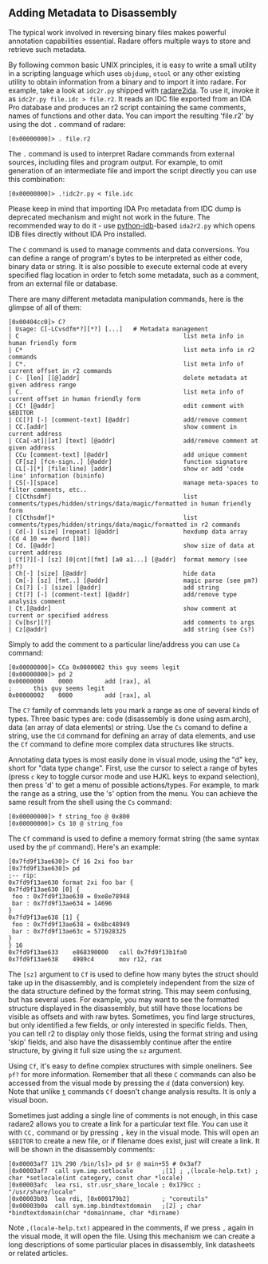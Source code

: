 ## Adding Metadata to Disassembly

The typical work involved in reversing binary files makes powerful annotation capabilities essential.
Radare offers multiple ways to store and retrieve such metadata.

By following common basic UNIX principles, it is easy to write a small utility in a scripting language which uses `objdump`, `otool` or any other existing utility to obtain information from a binary and to import it into radare. For example, take a look at `idc2r.py` shipped with [radare2ida](https://github.com/radareorg/radare2ida). To use it, invoke it as `idc2r.py file.idc > file.r2`. It reads an IDC file exported from an IDA Pro database and produces an r2 script containing the same comments, names of functions and other data. You can import the resulting 'file.r2' by using the dot `.` command of radare:
```
[0x00000000]> . file.r2
```
The `.` command is used to interpret Radare commands from external sources, including files and program output. For example, to omit generation of an intermediate file and import the script directly you can use this combination:
```
[0x00000000]> .!idc2r.py < file.idc
```

Please keep in mind that importing IDA Pro metadata from IDC dump is deprecated mechanism and might
not work in the future. The recommended way to do it - use [python-idb](https://github.com/williballenthin/python-idb)-based `ida2r2.py` which
opens IDB files directly without IDA Pro installed.

The `C` command is used to manage comments and data conversions. You can define a range of program's bytes to be interpreted as either code, binary data or string. It is also possible to execute external code at every specified flag location in order to fetch some metadata, such as a comment, from an external file or database.

There are many different metadata manipulation commands, here is the glimpse of all of them:

```
[0x00404cc0]> C?
| Usage: C[-LCvsdfm*?][*?] [...]   # Metadata management
| C                                              list meta info in human friendly form
| C*                                             list meta info in r2 commands
| C*.                                            list meta info of current offset in r2 commands
| C- [len] [[@]addr]                             delete metadata at given address range
| C.                                             list meta info of current offset in human friendly form
| CC! [@addr]                                    edit comment with $EDITOR
| CC[?] [-] [comment-text] [@addr]               add/remove comment
| CC.[addr]                                      show comment in current address
| CCa[-at]|[at] [text] [@addr]                   add/remove comment at given address
| CCu [comment-text] [@addr]                     add unique comment
| CF[sz] [fcn-sign..] [@addr]                    function signature
| CL[-][*] [file:line] [addr]                    show or add 'code line' information (bininfo)
| CS[-][space]                                   manage meta-spaces to filter comments, etc..
| C[Cthsdmf]                                     list comments/types/hidden/strings/data/magic/formatted in human friendly form
| C[Cthsdmf]*                                    list comments/types/hidden/strings/data/magic/formatted in r2 commands
| Cd[-] [size] [repeat] [@addr]                  hexdump data array (Cd 4 10 == dword [10])
| Cd. [@addr]                                    show size of data at current address
| Cf[?][-] [sz] [0|cnt][fmt] [a0 a1...] [@addr]  format memory (see pf?)
| Ch[-] [size] [@addr]                           hide data
| Cm[-] [sz] [fmt..] [@addr]                     magic parse (see pm?)
| Cs[?] [-] [size] [@addr]                       add string
| Ct[?] [-] [comment-text] [@addr]               add/remove type analysis comment
| Ct.[@addr]                                     show comment at current or specified address
| Cv[bsr][?]                                     add comments to args
| Cz[@addr]                                      add string (see Cs?)
```

Simply to add the comment to a particular line/address you can use `Ca` command:

```
[0x00000000]> CCa 0x0000002 this guy seems legit
[0x00000000]> pd 2
0x00000000    0000         add [rax], al
;      this guy seems legit
0x00000002    0000         add [rax], al
```

The `C?` family of commands lets you mark a range as one of several kinds of types. Three basic types are: code (disassembly is done using asm.arch), data (an array of data elements) or string. Use the `Cs` comand to define a string, use the `Cd` command for defining an array of data elements, and use the `Cf` command to define more complex data structures like structs.

Annotating data types is most easily done in visual mode, using the "d" key, short for "data type change". First, use the cursor to select a range of bytes (press `c` key to toggle cursor mode and use HJKL keys to expand selection), then press 'd' to get a menu of possible actions/types. For example, to mark the range as a string, use the 's' option from the menu. You can achieve the same result from the shell using the `Cs` command:

```
[0x00000000]> f string_foo @ 0x800
[0x00000000]> Cs 10 @ string_foo
```

The `Cf` command is used to define a memory format string (the same syntax used by the `pf` command). Here's an example:

```
[0x7fd9f13ae630]> Cf 16 2xi foo bar
[0x7fd9f13ae630]> pd
;-- rip:
0x7fd9f13ae630 format 2xi foo bar {
0x7fd9f13ae630 [0] {
 foo : 0x7fd9f13ae630 = 0xe8e78948
 bar : 0x7fd9f13ae634 = 14696
}
0x7fd9f13ae638 [1] {
 foo : 0x7fd9f13ae638 = 0x8bc48949
 bar : 0x7fd9f13ae63c = 571928325
}
} 16
0x7fd9f13ae633    e868390000   call 0x7fd9f13b1fa0
0x7fd9f13ae638    4989c4       mov r12, rax
```

The `[sz]` argument to `Cf` is used to define how many bytes the struct should take up in the disassembly, and is completely independent from the size of the data structure defined by the format string. This may seem confusing, but has several uses. For example, you may want to see the formatted structure displayed in the disassembly, but still have those locations be visible as offsets and with raw bytes. Sometimes, you find large structures, but only identified a few fields, or only interested in specific fields. Then, you can tell r2 to display only those fields, using the format string and using 'skip' fields, and also have the disassembly continue after the entire structure, by giving it full size using the `sz` argument.

Using `Cf`, it's easy to define complex structures with simple oneliners. See `pf?` for more information.
Remember that all these `C` commands can also be accessed from the visual mode by pressing the `d` (data conversion) key.
Note that unlike [`t`](../analysis/types.md) commands `Cf` doesn't change analysis results. It is only
a visual boon.

Sometimes just adding a single line of comments is not enough, in this case radare2 allows you to
create a link for a particular text file. You can use it with `CC,` command or by pressing `,` key in
the visual mode. This will open an `$EDITOR` to create a new file, or if filename does exist, just
will create a link. It will be shown in the disassembly comments:

```
[0x00003af7 11% 290 /bin/ls]> pd $r @ main+55 # 0x3af7
│0x00003af7  call sym.imp.setlocale        ;[1] ; ,(locale-help.txt) ; char *setlocale(int category, const char *locale)
│0x00003afc  lea rsi, str.usr_share_locale ; 0x179cc ; "/usr/share/locale"
│0x00003b03  lea rdi, [0x000179b2]         ; "coreutils"
│0x00003b0a  call sym.imp.bindtextdomain   ;[2] ; char *bindtextdomain(char *domainname, char *dirname)
```

Note `,(locale-help.txt)` appeared in the comments, if we press `,` again in the visual mode, it
will open the file. Using this mechanism we can create a long descriptions of some particular places
in disassembly, link datasheets or related articles.

